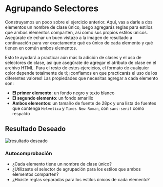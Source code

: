 # Agrupando Selectores

Construyamos un poco sobre el ejercicio anterior. Aquí, vas a darle a dos elementos un nombre de clase único, luego agregarás reglas para estilos que ambos elementos comparten, así como sus propios estilos únicos. Asegúrate de echar un buen vistazo a la imagen de resultado a continuación para ver exactamente qué es único de cada elemento y qué tienen en común ambos elementos.

Esto te ayudará a practicar aún más la adición de clases y el uso de selectores de clase, así que asegúrate de agregar el atributo de clase en el archivo HTML. Para el resto de estos ejercicios, el formato de cualquier color depende totalmente de ti; ¡confiamos en que practicarás el uso de los diferentes valores! Las propiedades que necesitas agregar a cada elemento son:

- **El primer elemento**: un fondo negro y texto blanco
- **El segundo elemento**: un fondo amarillo
- **Ambos elementos**: un tamaño de fuente de 28px y una lista de fuentes que contenga `Helvetica` y `Times New Roman`, con `sans-serif` como respaldo

## Resultado Deseado

![resultado deseado](./desired-outcome.png)

### Autocomprobación

- ¿Cada elemento tiene un nombre de clase único?
- ¿Utilizaste el selector de agrupación para los estilos que ambos elementos comparten?
- ¿Hiciste reglas separadas para los estilos únicos de cada elemento?
